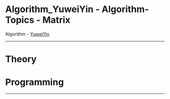 # Algorithm_YuweiYin - Algorithm-Topics - Matrix

Algorithm - [YuweiYin](https://github.com/YuweiYin)

---

# Theory


# Programming


---
